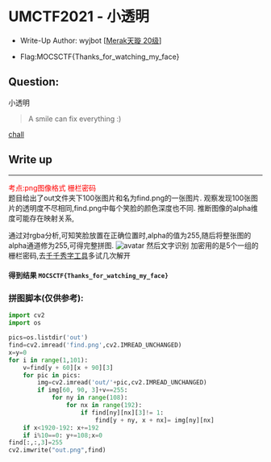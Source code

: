 # UMCTF2021 - 小透明 

- Write-Up Author: wyjbot \[[Merak天璇 20级](https://we.buptmerak.cn/)\]

- Flag:MOCSCTF{Thanks_for_watching_my_face}

## **Question:**
小透明 

>A smile can fix everything :)

[chall](./chall.zip)
## Write up

---

<font color='red'>考点:png图像格式 栅栏密码</font><br/>
题目给出了out文件夹下100张图片和名为find.png的一张图片.
观察发现100张图片的透明度不尽相同,find.png中每个笑脸的颜色深度也不同.
推断图像的alpha维度可能存在映射关系,

通过对rgba分析,可知笑脸放置在正确位置时,alpha的值为255,随后将整张图的alpha通道修为255,可得完整拼图.
![avatar](out.png)
然后文字识别
加密用的是5个一组的栅栏密码,去[千千秀字工具](www.qqxiuzi.cn)多试几次解开<br>
#### 得到结果 ```MOCSCTF{Thanks_for_watching_my_face}```

### 拼图脚本(仅供参考):
```python
import cv2
import os

pics=os.listdir('out')
find=cv2.imread('find.png',cv2.IMREAD_UNCHANGED)
x=y=0
for i in range(1,101):
    v=find[y + 60][x + 90][3]
    for pic in pics:
        img=cv2.imread('out/'+pic,cv2.IMREAD_UNCHANGED)
        if img[60, 90, 3]+v==255:
            for ny in range(108):
                for nx in range(192):
                    if find[ny][nx][3]!= 1:
                        find[y + ny, x + nx]= img[ny][nx]
    if x<1920-192: x+=192
    if i%10==0: y+=108;x=0
find[:,:,3]=255
cv2.imwrite("out.png",find)
```